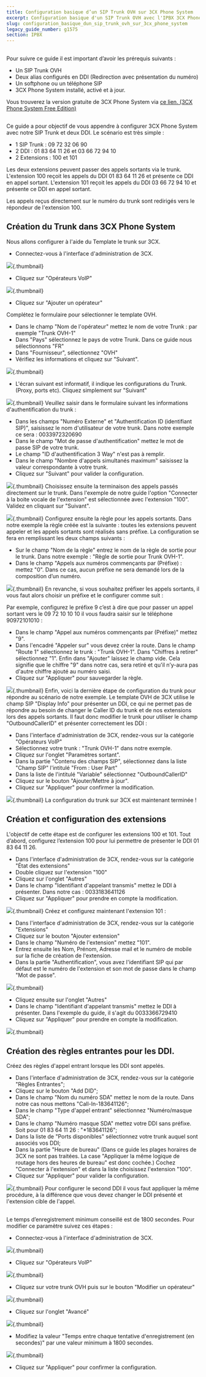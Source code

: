 ```yaml
---
title: Configuration basique d’un SIP Trunk OVH sur 3CX Phone System
excerpt: Configuration basique d'un SIP Trunk OVH avec l'IPBX 3CX Phone System et deux DDI.
slug: configuration_basique_dun_sip_trunk_ovh_sur_3cx_phone_system
legacy_guide_number: g1575
section: IPBX
---
```



## 
Pour suivre ce guide il est important d’avoir les prérequis suivants : 


- Un SIP Trunk OVH
- Deux alias configurés en DDI (Redirection avec présentation du numéro)
- Un softphone ou un téléphone SIP
- 3CX Phone System installé, activé et à jour. 


Vous trouverez la version gratuite de 3CX Phone System via [ce lien. (3CX Phone System Free Edition)](http://www.3cx.com/ip-pbx/)


## 
Ce guide a pour objectif de vous appendre à configurer 3CX Phone System avec notre SIP Trunk et deux DDI. Le scénario est très simple : 


- 1 SIP Trunk : 09 72 32 06 90
- 2 DDI : 01 83 64 11 26 et 03 66 72 94 10
- 2 Extensions : 100 et 101


Les deux extensions peuvent passer des appels sortants via le trunk. 
L'extension 100 reçoit les appels du DDI 01 83 64 11 26 et présente ce DDI en appel sortant.
L'extension 101 reçoit les appels du DDI 03 66 72 94 10 et présente ce DDI en appel sortant.

Les appels reçus directement sur le numéro du trunk sont redirigés vers le répondeur de l'extension 100.


## Création du Trunk dans 3CX Phone System
Nous allons configurer à l'aide du Template le trunk sur 3CX. 


- Connectez-vous à l'interface d'administration de 3CX.



![](images/img_2182.jpg){.thumbnail}

- Cliquez sur "Opérateurs VoIP"



![](images/img_2184.jpg){.thumbnail}

- Cliquez sur "Ajouter un opérateur"

Complétez le formulaire pour sélectionner le template OVH. 

- Dans le champ "Nom de l'opérateur" mettez le nom de votre Trunk : par exemple "Trunk OVH-1"
- Dans "Pays" sélectionnez le pays de votre Trunk. Dans ce guide nous sélectionnons "FR"
- Dans "Fournisseur", sélectionnez "OVH" 
- Vérifiez les informations et cliquez sur "Suivant".



![](images/img_2185.jpg){.thumbnail}

- L'écran suivant est informatif, il indique les configurations du Trunk. (Proxy, ports etc). Cliquez simplement sur "Suivant"



![](images/img_2186.jpg){.thumbnail}
Veuillez saisir dans le formulaire suivant les informations d'authentification du trunk : 


- Dans les champs "Numéro Externe" et "Authentification ID (identifiant SIP)", saisissez le nom d'utilisateur de votre trunk. Dans notre exemple ce sera : 0033972320690
- Dans le champ "Mot de passe d'authentification" mettez le mot de passe SIP de votre trunk. 
- Le champ "ID d'authentification 3 Way" n'est pas à remplir.
- Dans le champ "Nombre d'appels simultanés maximum" saisissez la valeur correspondante à votre trunk. 
- Cliquez sur "Suivant" pour valider la configuration.



![](images/img_2187.jpg){.thumbnail}
Choisissez ensuite la terminaison des appels passés directement sur le trunk. Dans l'exemple de notre guide l'option "Connecter à la boite vocale de l'extension" est sélectionnée avec l'extension "100". Validez en cliquant sur "Suivant".

![](images/img_2192.jpg){.thumbnail}
Configurez ensuite la règle pour les appels sortants. Dans notre exemple la règle créée est la suivante : toutes les extensions peuvent appeler et les appels sortants sont réalisés sans préfixe. La configuration se fera en remplissant les deux champs suivants :


- Sur le champ "Nom de la règle" entrez le nom de la règle de sortie pour le trunk. Dans notre exemple : "Règle de sortie pour Trunk OVH-1". 
- Dans le champ "Appels aux numéros commençants par (Préfixe) : mettez "0". Dans ce cas, aucun préfixe ne sera demandé lors de la composition d’un numéro.



![](images/img_2465.jpg){.thumbnail}
En revanche, si vous souhaitez préfixer les appels sortants, il vous faut alors choisir un préfixe et le configurer comme suit :

Par exemple, configurez le préfixe 9 c’est à dire que pour  passer un  appel sortant vers le 09 72 10 10 10 il vous faudra saisir sur le téléphone 90972101010 :

- Dans le champ "Appel aux numéros commençants par (Préfixe)" mettez "9". 
- Dans l'encadré "Appeler sur" vous devez créer la route. Dans le champ "Route 1" sélectionnez le trunk : "Trunk OVH-1". Dans "Chiffres à retirer" sélectionnez "1". Enfin dans "Ajouter" laissez le champ vide. Cela signifie que le chiffre "9" dans notre cas, sera retiré et qu'il n’y-aura pas d'autre chiffre ajouté au numéro saisi. 
- Cliquez sur "Appliquer" pour sauvegarder la règle.



![](images/img_2194.jpg){.thumbnail}
Enfin, voici la dernière étape de configuration du trunk pour répondre au scénario de notre exemple. Le template OVH de 3CX utilise le champ SIP "Display Info" pour présenter un DDI, ce qui ne permet pas de répondre au besoin de changer le Caller ID du trunk et de nos extensions lors des appels sortants. 
Il faut donc modifier le trunk pour utiliser le champ "OutboundCallerID" et présenter correctement les DDI : 


- Dans l'interface d'administration de 3CX, rendez-vous sur la catégorie "Opérateurs VoIP"
- Sélectionnez votre trunk : "Trunk OVH-1" dans notre exemple.
- Cliquez sur l'onglet "Paramètres sortant". 
- Dans la partie "Contenu des champs SIP", sélectionnez dans la liste "Champ SIP" l'intitulé "From : User Part"
- Dans la liste de l'intitulé "Variable" sélectionnez "OutboundCallerID"
- Cliquez sur le bouton "Ajouter/Mettre à jour". 
- Cliquez sur "Appliquer" pour confirmer la modification.



![](images/img_2195.jpg){.thumbnail}
La configuration du trunk sur 3CX est maintenant terminée !


## Création et configuration des extensions
L'objectif de cette étape est de configurer les extensions 100 et 101.
Tout d’abord, configurez l’extension 100 pour lui permettre de présenter le DDI 01 83 64 11 26.  


- Dans l'interface d'administration de 3CX, rendez-vous sur la catégorie "État des extensions"
- Double cliquez sur l'extension "100"
- Cliquez sur l'onglet "Autres"
- Dans le champ "Identifiant d'appelant transmis" mettez le DDI à présenter. Dans notre cas : 0033183641126
- Cliquez sur "Appliquer" pour prendre en compte la modification.



![](images/img_2199.jpg){.thumbnail}
Créez et configurez maintenant l'extension 101 :


- Dans l'interface d'administration de 3CX, rendez-vous sur la catégorie "Extensions"
- Cliquez sur le bouton "Ajouter extension" 
- Dans le champ "Numéro de l'extension" mettez "101".
- Entrez ensuite les Nom, Prénom, Adresse mail et le numéro de mobile sur la fiche de création de l'extension. 
- Dans la partie "Authentification", vous avez l'identifiant SIP qui par défaut est le numéro de l'extension et son mot de passe dans le champ "Mot de passe".



![](images/img_2200.jpg){.thumbnail}

- Cliquez ensuite sur l'onglet "Autres"
- Dans le champ "Identifiant d'appelant transmis" mettez le DDI à présenter. Dans l'exemple du guide, il s'agit du 0033366729410
- Cliquez sur "Appliquer" pour prendre en compte la modification.



![](images/img_2201.jpg){.thumbnail}


## Création des règles entrantes pour les DDI.
Créez des règles d'appel entrant lorsque les DDI sont appelés. 


- Dans l'interface d'administration de 3CX, rendez-vous sur la catégorie "Règles Entrantes";
- Cliquez sur le bouton "Add DID";
- Dans le champ "Nom du numéro SDA" mettez le nom de la route. Dans notre cas nous mettons "Call-In-183641126";
- Dans le champ "Type d'appel entrant" sélectionnez "Numéro/masque SDA";
- Dans le champ "Numéro masque SDA" mettez votre DDI sans préfixe. Soit pour 01 83 64 11 26 : "*183641126";
- Dans la liste de "Ports disponibles" sélectionnez votre trunk auquel sont associés vos DDI;
- Dans la partie "Heure de bureau" (Dans ce guide les plages horaires de 3CX ne sont pas traitées. La case "Appliquer la même logique de routage hors des heures de bureau" est donc cochée.) Cochez "Connecter à l'extension" et dans la liste choisissez l'extension "100". 
- Cliquez sur "Appliquer" pour valider la configuration.



![](images/img_2203.jpg){.thumbnail}
Pour configurer le second DDI il vous faut appliquer la même procédure, à la différence que vous devez changer le DDI présenté et l'extension cible de l'appel.


## 
Le temps d’enregistrement minimum conseillé est de 1800 secondes. Pour modifier ce paramètre suivez ces étapes :

- Connectez-vous à l'interface d'administration de 3CX.



![](images/img_2182.jpg){.thumbnail}

- Cliquez sur "Opérateurs VoIP"



![](images/img_2184.jpg){.thumbnail}

- Cliquez sur votre trunk OVH puis sur le bouton "Modifier un opérateur"



![](images/img_2529.jpg){.thumbnail}

- Cliquez sur l'onglet "Avancé"



![](images/img_2530.jpg){.thumbnail}

- Modifiez la valeur "Temps entre chaque tentative d'enregistrement (en secondes)" par une valeur minimum à 1800 secondes.



![](images/img_2531.jpg){.thumbnail}

- Cliquez sur "Appliquer" pour confirmer la configuration.




